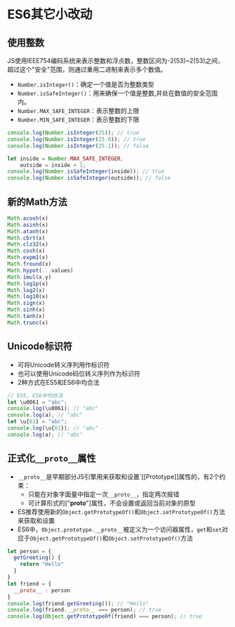# ES6其它小改动

## 使用整数
JS使用IEEE754编码系统来表示整数和浮点数，整数区间为-2(53)~2(53)之间，超过这个"安全"范围，则通过重用二进制来表示多个数值。
* `Number.isInteger()`：确定一个值是否为整数类型
* `Number.isSafeInteger()`：用来确保一个值是整数,并处在数值的安全范围内。
* `Number.MAX_SAFE_INTEGER`：表示整数的上限
* `Number.MIN_SAFE_INTEGER`：表示整数的下限
```js
console.log(Number.isInteger(25)); // true
console.log(Number.isInteger(25.0)); // true
console.log(Number.isInteger(25.1)); // false

let inside = Number.MAX_SAFE_INTEGER,
    outside = inside + 1;
console.log(Number.isSafeInteger(inside)); // true
console.log(Number.isSafeInteger(outside)); // false
```

## 新的Math方法
```js
Math.acosh(x)
Math.asinh(x)
Math.atanh(x)
Math.cbrt(x)
Math.clz32(x)
Math.cosh(x)
Math.expm1(x)
Math.fround(x)
Math.hypot(...values)
Math.imul(x,y)
Math.log1p(x)
Math.log2(x)
Math.log10(x)
Math.sign(x)
Math.sinh(x)
Math.tanh(x)
Math.trunc(x)
```

## Unicode标识符
* 可将Unicode转义序列用作标识符
* 也可以使用Unicode码位转义序列作为标识符
* 2种方式在ES5和ES6中均合法
```js
// ES5, ES6中均合法
let \u0061 = "abc";
console.log(\u0061); // "abc"
console.log(a); // "abc"
let \u{61} = "abc";
console.log(\u{61}); // "abc"
console.log(a); // "abc"
```

## 正式化`__proto__`属性
* `__proto__`是早期部分JS引擎用来获取和设置`[[Prototype]]属性的，有2个约束：
  * 只能在对象字面量中指定一次`__proto__`，指定两次报错
  * 可计算形式的["__proto__"]属性，不会设置或返回当前对象的原型
* ES推荐使用新的`Object.getPrototypeOf()`和`Object.setPrototypeOf()`方法来获取和设置
* ES6中，`Object.prototype.__proto__`被定义为一个访问器属性，`get`和`set`对应于`Object.getPrototypeOf()`和`Object.setPrototypeOf()`方法
```js
let person = {
  getGreeting() {
    return "Hello"
  }
}
let friend = {
  __proto__ : person
}
console.log(friend.getGreeting()); // "Hello"
console.log(friend.__proto__ === person); // true
console.log(Object.getPrototypeOf(friend) === person); // true
```